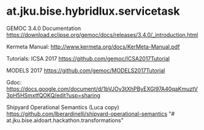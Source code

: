 # at.jku.bise.hybridlux.servicetask

GEMOC 3.4.0 Documentation
https://download.eclipse.org/gemoc/docs/releases/3.4.0/_introduction.html

Kermeta Manual:
http://www.kermeta.org/docs/KerMeta-Manual.pdf

Tutorials:
ICSA 2017
https://github.com/gemoc/ICSA2017Tutorial

MODELS 2017
https://github.com/gemoc/MODELS2017Tutorial

Gdoc:
https://docs.google.com/document/d/1bVJOy3tXhPByEXGl97A40qaKmuztV3pH5HSmxtfQOKQ/edit?usp=sharing

Shipyard Operational Semantics (Luca copy)
https://github.com/lberardinelli/shipyard-operational-semantics
"# at.jku.bise.aidoart.hackathon.transformations" 
